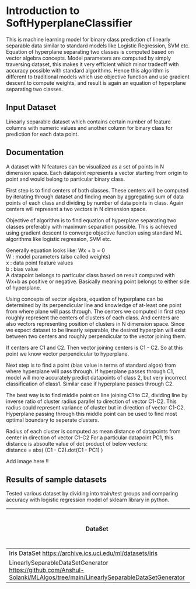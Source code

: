 
# Introduction to SoftHyperplaneClassifier

This is machine learning model for binary class prediction of linearly separable data similar to standard models like Logistic Regression, SVM etc. 
Equation of hyperplane separating two classes is computed based on vector algebra concepts.
Model parameters are computed by simply traversing dataset, this makes it very efficient which minor tradeoff with accuracy possible with standard algorithms.
Hence this algorithm is different to traditional models which use objective function and use gradient descent to compute weights, and result is again an equation of hyperplane separating two classes.


## Input Dataset

Linearly separable dataset which contains certain number of feature columns with numeric values and another column for binary class for prediction for each data point.

## Documentation

A dataset with N features can be visualized as a set of points in N dimension space.
Each datapoint represents a vector starting from origin to point and would belong to particular binary class.

First step is to find centers of both classes.
These centers will be computed by iterating through dataset and finding mean by aggregating sum of data points of each class and dividing by number of data points in class.
Again centers will represent a two vectors in N dimension space.

Objective of algorithm is to find equation of hyperplane separating two classes preferably with maximum separation possible.
This is achieved using gradient descent to converge objective function using standard ML algorithms like logistic regression, SVM etc.  

Generally equation looks like: Wx + b = 0  
W : model parameters (also called weights)  
x : data point feature values  
b : bias value  
A datapoint belongs to particular class based on result computed with Wx+b as positive or negative.
Basically meaning point belongs to either side of hyperplane.

Using concepts of vector algebra, equation of hyperplane can be determined by its perpendicular line and knowledge of at-least one point from where plane will pass through.
The centers we computed in first step roughly represent the centers of clusters of each class.
And centers are also vectors representing position of clusters in N dimension space.
Since we expect dataset to be linearly separable, the desired hyperplan will exist between two centers and roughly perpendicular to the vector joining them.

If centers are C1 and C2.
Then vector joining centers is C1 - C2.
So at this point we know vector perpendicular to hyperplane.

Next step is to find a point (bias value in terms of standard algos) from where hyperplane will pass through.
If hyperplane passes through C1, model will more accurately predict datapoints of class 2, but very incorrect classification of class1.
Similar case if hyperplane passes through C2.

The best way is to find middle point on line joining C1 to C2, dividing line by inverse ratio of cluster radius parallel to direction of vector C1-C2.
This radius could represent variance of cluster but in direction of vector C1-C2.
Hyperplane passing through this middle point can be used to find most optimal boundary to seperate clusters.

Radius of each cluster is computed as mean distance of datapoints from center in direction of vector C1-C2
For a particular datapoint PC1, this distance is absoulte value of dot product of below vectors:  
distance = abs( (C1 - C2).dot(C1 - PC1) )  

Add image here !!

## Results of sample datasets
 
Tested various dataset by dividing into train/test groups and comparing accuracy with logistic regression model of sklearn library in python.

DataSet | Accuracy of logistic regression model of sklearn | Accuracy of SoftHyperplaneClassifier
--- | --- | ---
Iris DataSet https://archive.ics.uci.edu/ml/datasets/iris | 99.9 | 99.9
LinearlySeparableDataSetGenerator https://github.com/Anshul-Solanki/MLAlgos/tree/main/LinearlySeparableDataSetGenerator | 99.9 | 97.5
